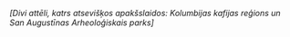 *[Divi attēli, katrs atsevišķos apakšslaidos: Kolumbijas kafijas reģions un San Augustīnas Arheoloģiskais parks]*
